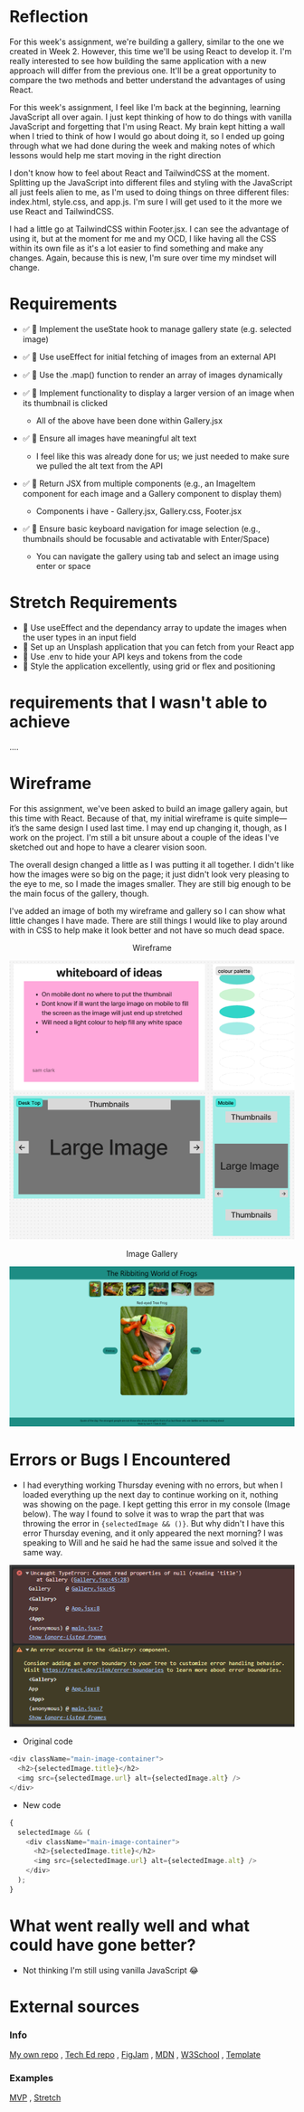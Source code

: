 # Reflection

For this week's assignment, we're building a gallery, similar to the one we created in Week 2. However, this time we'll be using React to develop it. I'm really interested to see how building the same application with a new approach will differ from the previous one. It'll be a great opportunity to compare the two methods and better understand the advantages of using React.

For this week's assignment, I feel like I'm back at the beginning, learning JavaScript all over again. I just kept thinking of how to do things with vanilla JavaScript and forgetting that I'm using React. My brain kept hitting a wall when I tried to think of how I would go about doing it, so I ended up going through what we had done during the week and making notes of which lessons would help me start moving in the right direction

I don't know how to feel about React and TailwindCSS at the moment. Splitting up the JavaScript into different files and styling with the JavaScript all just feels alien to me, as I'm used to doing things on three different files: index.html, style.css, and app.js. I'm sure I will get used to it the more we use React and TailwindCSS.

I had a little go at TailwindCSS within Footer.jsx. I can see the advantage of using it, but at the moment for me and my OCD, I like having all the CSS within its own file as it's a lot easier to find something and make any changes. Again, because this is new, I'm sure over time my mindset will change.

# Requirements

- ✅ 🎯 Implement the useState hook to manage gallery state (e.g. selected image)
- ✅ 🎯 Use useEffect for initial fetching of images from an external API
- ✅ 🎯 Use the .map() function to render an array of images dynamically
- ✅ 🎯 Implement functionality to display a larger version of an image when its thumbnail is clicked

  - All of the above have been done within Gallery.jsx

- ✅ 🎯 Ensure all images have meaningful alt text

  - I feel like this was already done for us; we just needed to make sure we pulled the alt text from the API

- ✅ 🎯 Return JSX from multiple components (e.g., an ImageItem component for each image and a Gallery component to display them)

  - Components i have - Gallery.jsx, Gallery.css, Footer.jsx

- ✅ 🎯 Ensure basic keyboard navigation for image selection (e.g., thumbnails should be focusable and activatable with Enter/Space)

  - You can navigate the gallery using tab and select an image using enter or space

# Stretch Requirements

- 🏹 Use useEffect and the dependancy array to update the images when the user types in an input field
- 🏹 Set up an Unsplash application that you can fetch from your React app
- 🏹 Use .env to hide your API keys and tokens from the code
- 🏹 Style the application excellently, using grid or flex and positioning

# requirements that I wasn't able to achieve

....

# Wireframe

For this assignment, we've been asked to build an image gallery again, but this time with React. Because of that, my initial wireframe is quite simple—it’s the same design I used last time. I may end up changing it, though, as I work on the project. I'm still a bit unsure about a couple of the ideas I've sketched out and hope to have a clearer vision soon.

The overall design changed a little as I was putting it all together. I didn't like how the images were so big on the page; it just didn't look very pleasing to the eye to me, so I made the images smaller. They are still big enough to be the main focus of the gallery, though.

I've added an image of both my wireframe and gallery so I can show what little changes I have made. There are still things I would like to play around with in CSS to help make it look better and not have so much dead space.

<div align="center">
Wireframe

![Wireframe](./Images/Wireframe.png)

</div>

<div align="center">
Image Gallery

![The Ribbiting World of Frogs](./Images/Gallery.png)

</div>

# Errors or Bugs I Encountered

- I had everything working Thursday evening with no errors, but when I loaded everything up the next day to continue working on it, nothing was showing on the page. I kept getting this error in my console (Image below). The way I found to solve it was to wrap the part that was throwing the error in `{selectedImage && ()}`. But why didn't I have this error Thursday evening, and it only appeared the next morning? I was speaking to Will and he said he had the same issue and solved it the same way.

<div align="center">

![Error](./Images/Error.png)

</div>

- Original code

```javascript
<div className="main-image-container">
  <h2>{selectedImage.title}</h2>
  <img src={selectedImage.url} alt={selectedImage.alt} />
</div>
```

- New code

```javascript
{
  selectedImage && (
    <div className="main-image-container">
      <h2>{selectedImage.title}</h2>
      <img src={selectedImage.url} alt={selectedImage.alt} />
    </div>
  );
}
```

# What went really well and what could have gone better?

- Not thinking I'm still using vanilla JavaScript 😂

# External sources

### Info

[My own repo](https://github.com/IndieMasco/TechEdSoftwareDeveloper021) , [Tech Ed repo](https://github.com/Tech-Educators/software-dev-021) , [FigJam](https://www.figma.com/board/JjN2Zgtoynrau06MjWJs6q/SD021?node-id=0-1&p=f&t=V1WCGcrmVKnoxJDr-0) , [MDN](https://developer.mozilla.org/en-US/) , [W3School](https://www.w3schools.com/) , [Template](https://github.com/Tech-Educators/software-dev-021/blob/main/demos/week6/week6-assignment/src/App.jsx)

### Examples

[MVP](https://basic-gallery-psi.vercel.app/) , [Stretch](https://great-images-iq88jjcm5-slouloudis.vercel.app/)
